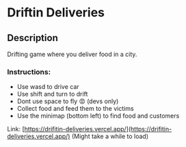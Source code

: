 # Driftin Deliveries

## Description
Drifting game where you deliver food in a city.

### Instructions:
* Use wasd to drive car
* Use shift and turn to drift
* Dont use space to fly 😡 (devs only)
* Collect food and feed them to the victims
* Use the minimap (bottom left) to find food and customers

Link: [https://drifitin-deliveries.vercel.app/](https://drifitin-deliveries.vercel.app/)
(Might take a while to load)
